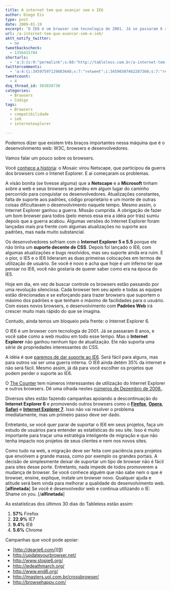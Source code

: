 ```yaml
---
title: A internet tem que avançar sem o IE6
author: Diego Eis
type: post
date: 2009-01-19
excerpt: 'O IE6 é um browser com tecnologia de 2001. Já se passaram 8 anos, e você sabe como a web mudou em todo esse tempo. '
url: /a-internet-tem-que-avancar-sem-o-ie6/
aktt_notify_twitter:
  - no
tweetbackscheck:
  - 1356415784
shorturls:
  - 'a:3:{s:9:"permalink";s:60:"http://tableless.com.br/a-internet-tem-que-avancar-sem-o-ie6";s:7:"tinyurl";s:26:"http://tinyurl.com/42ctbd6";s:4:"isgd";s:19:"http://is.gd/I9MiH8";}'
twittercomments:
  - 'a:4:{i:34597597129883648;s:7:"retweet";i:34596507462287360;s:7:"retweet";i:49831891767009283;s:7:"retweet";i:49830608138022912;s:7:"retweet";}'
tweetcount:
  - 4
dsq_thread_id: 503038738
categories:
  - Browsers
  - Código
tags:
  - Browsers
  - compatibilidade
  - ie6
  - internetexplorer

---
```

Podemos dizer que existem três braços importantes nessa máquina que é o desenvolvimento web: W3C, browsers e desenvolvedores.
  
<!--more-->


  
Vamos falar um pouco sobre os browsers.
  
Você [conhece a história][1]: o Mosaic virou Netscape, que participou da guerra dos browsers com o Intenet Explorer. E aí começaram os problemas.

A visão bonita (se tivesse alguma) que a **Netscape** e a **Microsoft** tinham sobre a web e seus browsers se perdeu em algum lugar do caminho percorrido para conquistar os desenvolvedores. Atualizações constantes, falta de suporte aos padrões, código proprietário e um monte de outras coisas dificultavam o desenvolvimento naquele tempo. Mesmo assim, o Internet Explorer ganhou a guerra. Missão cumprida. A obrigação de fazer um bom browser para todos (pelo menos essa era a idéia por trás) sumiu depois que a guerra acabou. Algumas versões do Internet Explorer foram lançadas mais pra frente com algumas atualizações no suporte aos padrões, mas nada muito substancial.
  
Os desenvolvedores sofriam com o **Internet Explorer 5 e 5.5** porque ele não tinha um **suporte decente de CSS**. Depois foi lançado o IE6, com algumas atualizações e bugs resolvidos, mas seu suporte ainda era ruim. E o pior, o IE5 e o IE6 lideraram as duas primeiras colocações em termos de utilização de usuário. Se você é novo e acha que hoje é um inferno ter que pensar no IE6, você não gostaria de querer saber como era na época do IE5.

Hoje em dia, em vez de buscar controle os browsers estão passando por uma revolução silenciosa. Cada browser tem seu apelo e todas as equipes estão direcionadas e se esforçando para trazer browsers que suportem o máximo dos padrões e que tenham o máximo de facilidades para o usuário. Com esses novos browsers, o desenvolvimento com **Padrões Web** irá crescer muito mais rápido do que se imagina.
  
Contudo, ainda temos um bloqueio pela frente: o Internet Explorer 6.

O IE6 é um browser com tecnologia de 2001. Já se passaram 8 anos, e você sabe como a web mudou em todo esse tempo. Mas o **Internet Explorer** não ganhou nenhum tipo de atualização. Ele não suporta uma série de propriedades interessantes do CSS.

A idéia é que [paremos de dar suporte ao IE6][2]. Será fácil para alguns, mas para outros vai ser uma guerra interna. O IE6 ainda detém 35% da internet e não será fácil. Mesmo assim, já dá para você escolher os projetos que podem perder o suporte ao IE6. 

O [The Counter][3] tem números interessantes de utilização do Internet Explorer e outros browsers. Dê uma olhada nestes [números de Dezembro de 2008.][4].

Diversos sites estão fazendo campanhas apoiando a descontinuação do **Internet Explorer 6** e promovendo outros browsers como o **[Firefox][5]**, **[Opera][6]**, **[Safari][7]** e **[Internet Explorer 7][8]**. Isso não vai resolver o problema imediatamente, mas um primeiro passo deve ser dado.

Entretanto, se você quer parar de suportar o IE6 em seus projetos, faça um estudo de usuários para entender as estatísticas do seu site. Isso é muito importante para traçar uma estratégia inteligente de migração e que não tenha impacto nos projetos de seus clientes e nem nos novos sites. 

Como tudo na web, a migração deve ser feita com paciência para projetos que envolvem a grande massa, como por exemplo os grandes portais. A decisão de simplesmente deixar de suportar um tipo de browser não é fácil para sites desse porte. Entretanto, nada impede de todos promoverem a mudança de browser. Se você conhece alguém que não sabe nem o que é browser, ensine, explique, instale um browser novo. Qualquer ajuda e atitude será bem vinda para melhorar a qualidade do desenvolvimento web. [**alfinetada**] Se você é desenvolvedor web e continua utilizando o IE: Shame on you. [/**alfinetada**]

As estatísticas dos últimos 30 dias do Tableless estão assim:

  1. **57%** Firefox
  2. **22.9%** IE7
  3. **9.4%** IE6
  4. **5.6%** Chrome

Campanhas que você pode apoiar:

  * [http://dearie6.com/][9]
  * <http://updateyourbrowser.net/>
  * <http://www.stopie6.org/>
  * <http://iedeathmarch.org/>
  * <http://www.end6.org/>
  * <http://imasters.uol.com.br/crossbrowser/>
  * <http://browsehappy.com/>

 [1]: http://visie.com.br/coisas/a-internet/
 [2]: http://iedeathmarch.org/ "IE Death March"
 [3]: http://www.thecounter.com
 [4]: http://www.thecounter.com/stats/2008/December/browser.php
 [5]: http://getfirefox.com
 [6]: http://opera.com
 [7]: http://apple.com/safari
 [8]: http://www.microsoft.com/brasil/windows/ie/default.mspx
 [9]: http://dearie6.com/ "DearIE6"